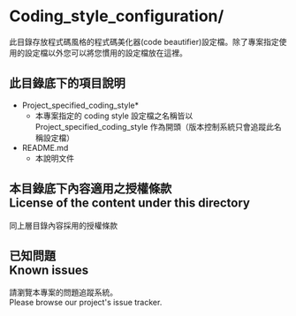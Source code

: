 # Coding_style_configuration/
此目錄存放程式碼風格的程式碼美化器(code beautifier)設定檔。除了專案指定使用的設定檔以外您可以將您慣用的設定檔放在這裡。

## 此目錄底下的項目說明
* Project_specified_coding_style*
	* 本專案指定的 coding style 設定檔之名稱皆以 Project_specified_coding_style 作為開頭（版本控制系統只會追蹤此名稱設定檔）
* README.md
	* 本說明文件

## 本目錄底下內容適用之授權條款<br />License of the content under this directory
同上層目錄內容採用的授權條款

## 已知問題<br />Known issues
請瀏覽本專案的問題追蹤系統。  
Please browse our project's issue tracker.
